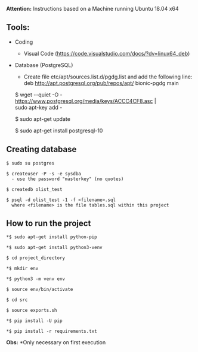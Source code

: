 **Attention:** Instructions based on a Machine running Ubuntu 18.04 x64


## Tools:
- Coding
    - Visual Code (https://code.visualstudio.com/docs/?dv=linux64_deb)

- Database (PostgreSQL)
    - Create file etc/apt/sources.list.d/pgdg.list and add the following line: deb http://apt.postgresql.org/pub/repos/apt/ bionic-pgdg main

    $ wget --quiet -O - https://www.postgresql.org/media/keys/ACCC4CF8.asc | \
      sudo apt-key add -

    $ sudo apt-get update

    $ sudo apt-get install postgresql-10


## Creating database
    $ sudo su postgres

    $ createuser -P -s -e sysdba
      - use the password "masterkey" (no quotes)

    $ createdb olist_test

    $ psql -d olist_test -1 -f <filename>.sql
      where <filename> is the file tables.sql within this project

## How to run the project
    *$ sudo apt-get install python-pip

    *$ sudo apt-get install python3-venv

    $ cd project_directory

    *$ mkdir env

    *$ python3 -m venv env

    $ source env/bin/activate

    $ cd src

    $ source exports.sh

    *$ pip install -U pip

    *$ pip install -r requirements.txt

**Obs:** *Only necessary on first execution
